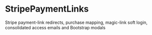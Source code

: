 # StripePaymentLinks
Stripe payment-link redirects, purchase mapping, magic-link soft login,  consolidated access emails and Bootstrap modals
